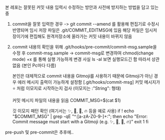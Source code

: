 본 레포는 잘못된 커밋 내용 입력시 수정하는 방안과 사전에 방지하는 방법을 담고 있는 중

1. commit을 잘못 입력한 경우 -> git commit --amend 를 활용해 편집기로 수정시 반영되며
   임시 저장 파일은 .git/COMMIT_EDITMSG에 있음 해당 파일은 임시저장이기에 편집해도 원격저장소에 올라가는 커밋 내용이 바뀌지 않음

2. commit 내용의 확인을 위해 .git/hooks/pre-commit/commit-msg.sample을 수정 후
   commit-msg.sample -> commit-msg로 변경하여 chmod(change mode) +x 를 통해 실행 가능하게 변경 사실 ls -al 보면 실행모드긴 함 따라서 상관 없음 (본인 Pc마다 다름)

   본인은 대체적으로 commit 내용을 Gitmoji를 사용하기 때문에 Gitmoji가 아닌 경우 에러 메시지 출력이 가능하게 설정함
   [.git/hooks/commit-msg]
   커밋 메시지가 :star: 처럼 이모지로 시작하는지 검사 (이모지는 :"String": 형태)

   커밋 메시지 파일의 내용을 읽음
   COMMIT_MSG=$(cat $1)

   깃 이모지 패턴 확인 (여기서는 :sparkles:, :bug:, :memo:, :fire: 등을 예로 사용)
   if ! echo "$COMMIT_MSG" | grep -qE "^\:[a-zA-Z0-9\-]+\:"; then
   echo "Error: Commit message must start with a Gitmoji (e.g. :sparkles:, :bug:, :memo:, :fire:)"
   exit 1
   fi

pre-push 및 pre-commit은 추후에..